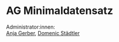 # AG Minimaldatensatz

Administrator:innen:  
[Anja Gerber](@anja-gerber), [Domenic Städtler](@M-DS0002)
